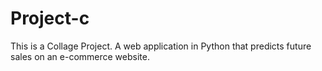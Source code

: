 # Project-c
This is a Collage Project. A web application in Python that predicts future sales on an e-commerce website.
